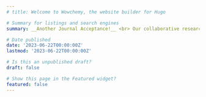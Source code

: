 ```yaml
---
# title: Welcome to Wowchemy, the website builder for Hugo

# Summary for listings and search engines
summary: __Another Journal Acceptance!__ <br> Our collaborative research work with McMaster University, done as part of our undergrad Capstone Project, [Haustral Rhythmic Motor Patterns of the Human Large Bowel Revealed by Ultrasound](publication/journal-article/colonVison/colon_vision_paper.pdf), was accepted to _American Journal of Physiology-Gastrointestinal and Liver Physiology_!

# Date published
date: '2023-06-22T00:00:00Z'
lastmod: '2023-06-22T00:00:00Z'

# Is this an unpublished draft?
draft: false

# Show this page in the Featured widget?
featured: false
---
```

